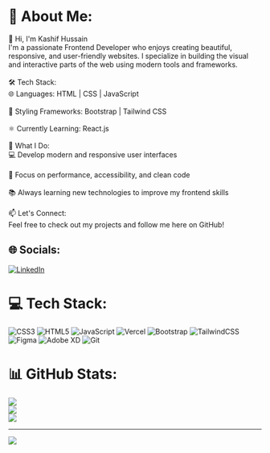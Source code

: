# 💫 About Me:
👋 Hi, I'm Kashif Hussain<br>I'm a passionate Frontend Developer who enjoys creating beautiful, responsive, and user-friendly websites. I specialize in building the visual and interactive parts of the web using modern tools and frameworks.<br><br>🛠️ Tech Stack:<br>🌐 Languages: HTML | CSS | JavaScript<br><br>🎨 Styling Frameworks: Bootstrap | Tailwind CSS<br><br>⚛️ Currently Learning: React.js<br><br>🚀 What I Do:<br>💻 Develop modern and responsive user interfaces<br><br>🎯 Focus on performance, accessibility, and clean code<br><br>📚 Always learning new technologies to improve my frontend skills<br><br>📫 Let's Connect:<br>Feel free to check out my projects and follow me here on GitHub!


## 🌐 Socials:
[![LinkedIn](https://img.shields.io/badge/LinkedIn-%230077B5.svg?logo=linkedin&logoColor=white)](https://linkedin.com/in/https://www.linkedin.com/in/kashif-hussain-232a3a367/) 

# 💻 Tech Stack:
![CSS3](https://img.shields.io/badge/css3-%231572B6.svg?style=flat&logo=css3&logoColor=white) ![HTML5](https://img.shields.io/badge/html5-%23E34F26.svg?style=flat&logo=html5&logoColor=white) ![JavaScript](https://img.shields.io/badge/javascript-%23323330.svg?style=flat&logo=javascript&logoColor=%23F7DF1E) ![Vercel](https://img.shields.io/badge/vercel-%23000000.svg?style=flat&logo=vercel&logoColor=white) ![Bootstrap](https://img.shields.io/badge/bootstrap-%238511FA.svg?style=flat&logo=bootstrap&logoColor=white) ![TailwindCSS](https://img.shields.io/badge/tailwindcss-%2338B2AC.svg?style=flat&logo=tailwind-css&logoColor=white) ![Figma](https://img.shields.io/badge/figma-%23F24E1E.svg?style=flat&logo=figma&logoColor=white) ![Adobe XD](https://img.shields.io/badge/Adobe%20XD-470137?style=flat&logo=Adobe%20XD&logoColor=#FF61F6) ![Git](https://img.shields.io/badge/git-%23F05033.svg?style=flat&logo=git&logoColor=white)
# 📊 GitHub Stats:
![](https://github-readme-stats.vercel.app/api?username=kashif365&theme=dark&hide_border=false&include_all_commits=false&count_private=false)<br/>
![](https://nirzak-streak-stats.vercel.app/?user=kashif365&theme=dark&hide_border=false)<br/>
![](https://github-readme-stats.vercel.app/api/top-langs/?username=kashif365&theme=dark&hide_border=false&include_all_commits=false&count_private=false&layout=compact)

---
[![](https://visitcount.itsvg.in/api?id=kashif365&icon=0&color=0)](https://visitcount.itsvg.in)

